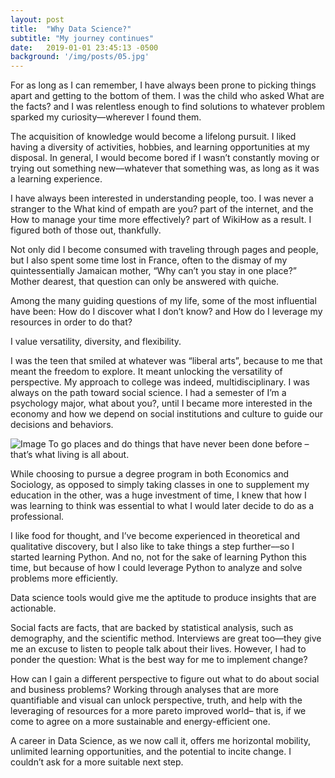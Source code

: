 ```yaml
---
layout: post
title:  "Why Data Science?"
subtitle: "My journey continues"
date:   2019-01-01 23:45:13 -0500
background: '/img/posts/05.jpg'
---
```


For as long as I can remember, I have always been prone to picking things apart and getting to the bottom of them. I was the child who asked What are the facts? and I was relentless enough to find solutions to whatever problem sparked my curiosity—wherever I found them.


The acquisition of knowledge would become a lifelong pursuit. I liked having a diversity of activities, hobbies, and learning opportunities at my disposal. In general, I would become bored if I wasn’t constantly moving or trying out something new––whatever that something was, as long as it was a learning experience. 


I have always been interested in understanding people, too. I was never a stranger to the What kind of empath are you? part of the internet, and the How to manage your time more effectively? part of WikiHow as a result. I figured both of those out, thankfully.


Not only did I become consumed with traveling through pages and people, but I also spent some time lost in France, often to the dismay of my quintessentially Jamaican mother, “Why can’t you stay in one place?” Mother dearest, that question can only be answered with quiche.


Among the many guiding questions of my life, some of the most influential have been: How do I discover what I don’t know? and How do I leverage my resources in order to do that?


I value versatility, diversity, and flexibility.


I was the teen that smiled at whatever was “liberal arts”, because to me that meant the freedom to explore. It meant unlocking the versatility of perspective. My approach to college was indeed, multidisciplinary. I was always on the path toward social science. I had a semester of I’m a psychology major, what about you?, until I became more interested in the economy and how we depend on social institutions and culture to guide our decisions and behaviors. 

<img class="img-fluid" src="https://images.unsplash.com/photo-1432753759888-b30b2bdac995?ixlib=rb-1.2.1&ixid=eyJhcHBfaWQiOjEyMDd9&auto=format&fit=crop&w=2794&q=80M" alt="Image">
<span class="caption text-muted">To go places and do things that have never been done before – that’s what living is all about.</span>

While choosing to pursue a degree program in both Economics and Sociology, as opposed to simply taking classes in one to supplement my education in the other, was a huge investment of time, I knew that how I was learning to think was essential to what I would later decide to do as a professional.


I like food for thought, and I’ve become experienced in theoretical and qualitative discovery, but I also like to take things a step further––so I started learning Python. And no, not for the sake of learning Python this time, but because of how I could leverage Python to analyze and solve problems more efficiently.


Data science tools would give me the aptitude to produce insights that are actionable. 


Social facts are facts, that are backed by statistical analysis, such as demography, and the scientific method. Interviews are great too––they give me an excuse to listen to people talk about their lives. However, I had to ponder the question: What is the best way for me to implement change?


How can I gain a different perspective to figure out what to do about social and business problems? Working through analyses that are more quantifiable and visual can unlock perspective, truth, and help with the leveraging of resources for a more pareto improved world– that is, if we come to agree on a more sustainable and energy-efficient one.


A career in Data Science, as we now call it, offers me horizontal mobility, unlimited learning opportunities, and the potential to incite change. I couldn’t ask for a more suitable next step.


<!--

<p>Never in all their history have men been able truly to conceive of the world as one: a single sphere, a globe, having the qualities of a globe, a round earth in which all the directions eventually meet, in which there is no center because every point, or none, is center — an equal earth which all men occupy as equals. The airman's earth, if free men make it, will be truly round: a globe in practice, not in theory.</p>

<p>Science cuts two ways, of course; its products can be used for both good and evil. But there's no turning back from science. The early warnings about technological dangers also come from science.</p>

<p>What was most significant about the lunar voyage was not that man set foot on the Moon but that they set eye on the earth.</p>

<p>A Chinese tale tells of some men sent to harm a young girl who, upon seeing her beauty, become her protectors rather than her violators. That's how I felt seeing the Earth for the first time. I could not help but love and cherish her.</p>

<p>For those who have seen the Earth from space, and for the hundreds and perhaps thousands more who will, the experience most certainly changes your perspective. The things that we share in our world are far more valuable than those which divide us.</p>

<h2 class="section-heading">The Final Frontier</h2>

<p>There can be no thought of finishing for ‘aiming for the stars.’ Both figuratively and literally, it is a task to occupy the generations. And no matter how much progress one makes, there is always the thrill of just beginning.</p>

<p>There can be no thought of finishing for ‘aiming for the stars.’ Both figuratively and literally, it is a task to occupy the generations. And no matter how much progress one makes, there is always the thrill of just beginning.</p>

<blockquote class="blockquote">The dreams of yesterday are the hopes of today and the reality of tomorrow. Science has not yet mastered prophecy. We predict too much for the next year and yet far too little for the next ten.</blockquote>

<p>Spaceflights cannot be stopped. This is not the work of any one man or even a group of men. It is a historical process which mankind is carrying out in accordance with the natural laws of human development.</p>

<h2 class="section-heading">Reaching for the Stars</h2>

<p>As we got further and further away, it [the Earth] diminished in size. Finally it shrank to the size of a marble, the most beautiful you can imagine. That beautiful, warm, living object looked so fragile, so delicate, that if you touched it with a finger it would crumble and fall apart. Seeing this has to change a man.</p>

<img class="img-fluid" src="https://source.unsplash.com/Mn9Fa_wQH-M/800x450" alt="Demo Image">
<span class="caption text-muted">To go places and do things that have never been done before – that’s what living is all about.</span>

<p>Space, the final frontier. These are the voyages of the Starship Enterprise. Its five-year mission: to explore strange new worlds, to seek out new life and new civilizations, to boldly go where no man has gone before.</p>

<p>As I stand out here in the wonders of the unknown at Hadley, I sort of realize there’s a fundamental truth to our nature, Man must explore, and this is exploration at its greatest.</p>

<p>Placeholder text by <a href="http://spaceipsum.com/">Space Ipsum</a>. Photographs by <a href="https://unsplash.com/">Unsplash</a>.</p>

-->
